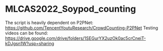 # MLCAS2022_Soypod_counting 
The script is heavily dependent on P2PNet: https://github.com/TencentYoutuResearch/CrowdCounting-P2PNet
Testing videos can be found: https://drive.google.com/drive/folders/1SEGurYX2uzOk0ac5crCneiT-kDJgsn1W?usp=sharing
